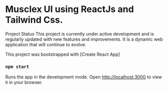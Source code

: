 # Musclex UI using ReactJs and Tailwind Css.

Project Status
This project is currently under active development and is regularly updated with new features and improvements. It is a dynamic web application that will continue to evolve.

This project was bootstrapped with [Create React App]

### `npm start`

Runs the app in the development mode.
Open [http://localhost:3000](http://localhost:3000) to view it in your browser.
